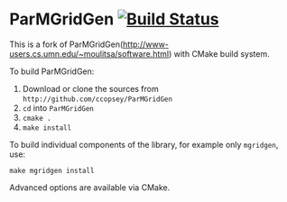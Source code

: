 # ParMGridGen [![Build Status](https://travis-ci.org/ccopsey/ParMGridGen.svg?branch=master)](https://travis-ci.org/ccopsey/ParMGridGen)

This is a fork of ParMGridGen(http://www-users.cs.umn.edu/~moulitsa/software.html) with CMake build system.

To build ParMGridGen:

  1. Download or clone the sources from `http://github.com/ccopsey/ParMGridGen`
  2. `cd` into `ParMGridGen`
  3. `cmake .`
  4. `make install`

To build individual components of the library, for example only `mgridgen`, use:

  `make mgridgen install`

Advanced options are available via CMake.
